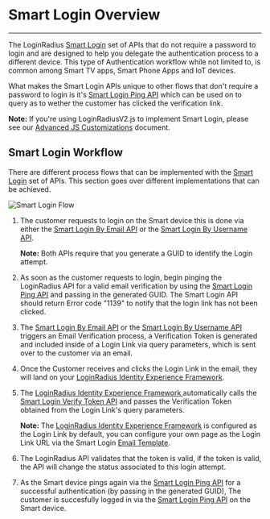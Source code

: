 Smart Login Overview
======
------

The LoginRadius [Smart Login](https://www.loginradius.com/legacy/docs/platform-features-overview/registration-services/smart-login) set of APIs that do not require a password to login and are designed to help you delegate the authentication process to a different device. This type of Authentication workflow while not limited to, is common among Smart TV apps, Smart Phone Apps and IoT devices.

What makes the Smart Login APIs unique to other flows that don't require a password to login is it's [Smart Login Ping API](https://www.loginradius.com/legacy/docs/api/v2/user-registration/smart-login-ping) which can be used on to query as to wether the customer has clicked the verification link.

**Note:** If you're using LoginRadiusV2.js to implement Smart Login, please see our [Advanced JS Customizations](https://www.loginradius.com/legacy/docs/api/v2/user-registration/advanced-js-customizations#smartloginfeature20) document. 

## Smart Login Workflow

There are different process flows that can be implemented with the [Smart Login](https://www.loginradius.com/legacy/docs/platform-features-overview/registration-services/smart-login) set of APIs. This section goes over different implementations that can be achieved.

![Smart Login Flow](https://apidocs.lrcontent.com/images/Smart-Login-flow---Page-1-10_51285b4fb570bf2fb5.89855619.png "smart login flow")

1. The customer requests to login on the Smart device this is done via either the [Smart Login By Email API](https://www.loginradius.com/legacy/docs/api/v2/user-registration/smart-login-by-email) or the [Smart Login By Username API](https://www.loginradius.com/legacy/docs/api/v2/user-registration/smart-login-by-username). 
 		
   **Note:** Both APIs require that you generate a GUID to identify the Login attempt.

2. As soon as the customer requests to login, begin pinging the LoginRadius API for a valid email verification by using the [Smart Login Ping API](https://www.loginradius.com/legacy/docs/api/v2/user-registration/smart-login-ping) and passing in the generated GUID. The Smart Login API should return Error code "1139" to notify that the login link has not been clicked.

3. The [Smart Login By Email API](https://www.loginradius.com/legacy/docs/api/v2/user-registration/smart-login-by-email) or the [Smart Login By Username API](https://www.loginradius.com/legacy/docs/api/v2/user-registration/smart-login-by-username) triggers an Email Verification process, a Verification Token is generated and included inside of a Login Link via query parameters, which is sent over to the customer via an email.

4. Once the Customer receives and clicks the Login Link in the email, they will land on your [LoginRadius Identity Experience Framework](https://www.loginradius.com/legacy/docs/api/v2/user-registration/hosted-registration).

5. The [LoginRadius Identity Experience Framework ](https://www.loginradius.com/legacy/docs/api/v2/user-registration/hosted-registration) automatically calls the [Smart Login Verify Token API](https://www.loginradius.com/legacy/docs/api/v2/user-registration/smart-login-verify-token) and passes the Verification Token obtained from the Login Link's query parameters.

   **Note:** The [LoginRadius Identity Experience Framework](https://www.loginradius.com/legacy/docs/api/v2/user-registration/hosted-registration) is configured as the Login Link by default, you can configure your own page as the Login Link URL via the Smart Login [Email Template](https://adminconsole.loginradius.com/platform-configuration/authentication-configuration/advance-login-methods/smart-login).

6. The LoginRadius API validates that the token is valid, if the token is valid, the API will change the status associated to this login attempt.

7. As the Smart device pings again via the [Smart Login Ping API](https://www.loginradius.com/legacy/docs/api/v2/user-registration/smart-login-ping) for a successful authentication (by passing in the generated GUID), The customer is succesfully logged in via the [Smart Login Ping API](https://www.loginradius.com/legacy/docs/api/v2/user-registration/smart-login-ping) on the Smart device.

